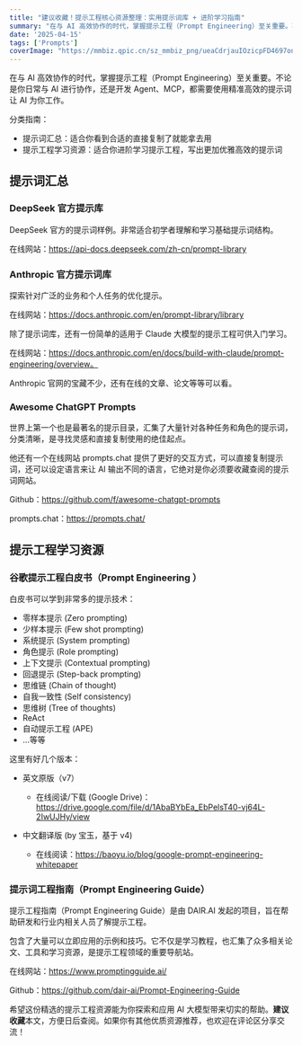 ```yaml
---
title: "建议收藏！提示工程核心资源整理：实用提示词库 + 进阶学习指南"
summary: "在与 AI 高效协作的时代，掌握提示工程（Prompt Engineering）至关重要。不论是你日常与 AI 进行协作，还是开发 Agent、MCP，都需要使用精准高效的提示词让 AI 为你工作。"
date: '2025-04-15'
tags: ['Prompts']
coverImage: "https://mmbiz.qpic.cn/sz_mmbiz_png/ueaCdrjauIOzicpFD4697on3F9ds7rgqHqib7ceCg0sYsNKXI6hTicmCorLTozcv1mic1OruYOydBKBhxj3vAFdjjA/640"
---
```


在与 AI 高效协作的时代，掌握提示工程（Prompt Engineering）至关重要。不论是你日常与 AI 进行协作，还是开发 Agent、MCP，都需要使用精准高效的提示词让 AI 为你工作。

分类指南：

- 提示词汇总：适合你看到合适的直接复制了就能拿去用
- 提示工程学习资源：适合你进阶学习提示工程，写出更加优雅高效的提示词

## 提示词汇总

### DeepSeek 官方提示库

DeepSeek 官方的提示词样例。非常适合初学者理解和学习基础提示词结构。

在线网站：<https://api-docs.deepseek.com/zh-cn/prompt-library>

### Anthropic 官方提示词库

探索针对广泛的业务和个人任务的优化提示。

在线网站：<https://docs.anthropic.com/en/prompt-library/library>

除了提示词库，还有一份简单的适用于 Claude 大模型的提示工程可供入门学习。

在线网站：<https://docs.anthropic.com/en/docs/build-with-claude/prompt-engineering/overview。>

Anthropic 官网的宝藏不少，还有在线的文章、论文等等可以看。

### Awesome ChatGPT Prompts

世界上第一个也是最著名的提示目录，汇集了大量针对各种任务和角色的提示词，分类清晰，是寻找灵感和直接复制使用的绝佳起点。

他还有一个在线网站 prompts.chat 提供了更好的交互方式，可以直接复制提示词，还可以设定语言来让 AI 输出不同的语言，它绝对是你必须要收藏查阅的提示词网站。

Github：<https://github.com/f/awesome-chatgpt-prompts>

prompts.chat：<https://prompts.chat/>

## 提示工程学习资源

### 谷歌提示工程白皮书（Prompt Engineering ）

白皮书可以学到非常多的提示技术：

- 零样本提示 (Zero prompting)
- 少样本提示 (Few shot prompting)
- 系统提示 (System prompting)
- 角色提示 (Role prompting)
- 上下文提示 (Contextual prompting)
- 回退提示 (Step-back prompting)
- 思维链 (Chain of thought)
- 自我一致性 (Self consistency)
- 思维树 (Tree of thoughts)
- ReAct
- 自动提示工程 (APE)
- ...等等

这里有好几个版本：

- 英文原版（v7）
  - 在线阅读/下载 (Google Drive)：<https://drive.google.com/file/d/1AbaBYbEa_EbPelsT40-vj64L-2IwUJHy/view>

- 中文翻译版 (by 宝玉，基于 v4)
  - 在线阅读：<https://baoyu.io/blog/google-prompt-engineering-whitepaper>

### 提示词工程指南（Prompt Engineering Guide）

提示工程指南（Prompt Engineering Guide）是由 DAIR.AI 发起的项目，旨在帮助研发和行业内相关人员了解提示工程。

包含了大量可以立即应用的示例和技巧。它不仅是学习教程，也汇集了众多相关论文、工具和学习资源，是提示工程领域的重要导航站。

在线网站：<https://www.promptingguide.ai/>

Github：<https://github.com/dair-ai/Prompt-Engineering-Guide>

希望这份精选的提示工程资源能为你探索和应用 AI 大模型带来切实的帮助。**建议收藏**本文，方便日后查阅。如果你有其他优质资源推荐，也欢迎在评论区分享交流！
